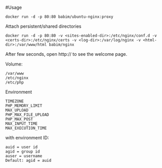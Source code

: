 #Usage
```
docker run -d -p 80:80 babim/ubuntu-nginx:proxy
```
Attach persistent/shared directories
```
docker run -d -p 80:80 -v <sites-enabled-dir>:/etc/nginx/conf.d -v <certs-dir>:/etc/nginx/certs -v <log-dir>:/var/log/nginx -v <html-dir>:/var/www/html babim/nginx
```
After few seconds, open http://<host> to see the welcome page.


Volume:
```
/var/www
/etc/nginx
/etc/php
```

Environment
```
TIMEZONE
PHP_MEMORY_LIMIT
MAX_UPLOAD
PHP_MAX_FILE_UPLOAD
PHP_MAX_POST
MAX_INPUT_TIME
MAX_EXECUTION_TIME
```
with environment ID:
```
auid = user id
agid = group id
auser = username
Default: agid = auid
```
